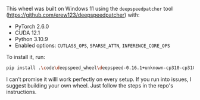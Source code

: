 This wheel was built on Windows 11 using the `deepspeedpatcher` tool (https://github.com/erew123/deepspeedpatcher) with:

- PyTorch 2.6.0  
- CUDA 12.1  
- Python 3.10.9  
- Enabled options: `CUTLASS_OPS`, `SPARSE_ATTN`, `INFERENCE_CORE_OPS`

To install it, run:

```bash
pip install .\code\deepspeed_wheel\deepspeed-0.16.1+unknown-cp310-cp310-win_amd64.whl
```

I can’t promise it willl work perfectly on every setup.
If you run into issues, I suggest building your own wheel. Just follow the steps in the repo's instructions.